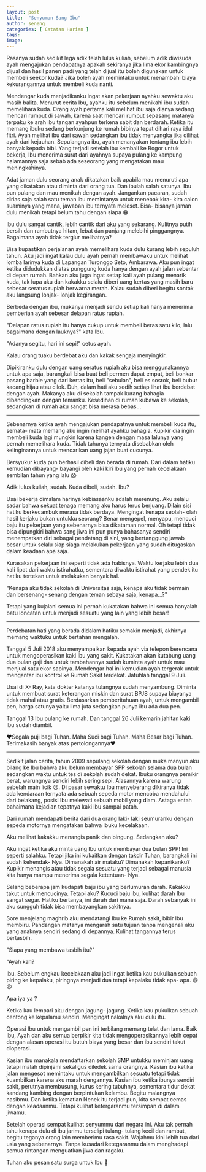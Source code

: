 ```yaml
---
layout: post
title:  "Senyuman Sang Ibu"
author: seneng
categories: [ Catatan Harian ]
tags: 
image: 
---
```


Rasanya sudah sedikit lega adik telah lulus kuliah, sebelum adik diwisuda ayah mengajukan pendapatnya apakah sekiranya jika lima ekor kambingnya dijual dan hasil panen padi yang telah dijual itu boleh digunakan untuk membeli seekor kuda? Jika boleh ayah memintaku untuk menambahi biaya kekurangannya untuk membeli kuda nanti.

Mendengar kuda menjadikanku ingat akan pekerjaan ayahku sewaktu aku masih balita. Menurut cerita Ibu, ayahku itu sebelum menikahi ibu sudah memelihara kuda. Orang ayah pertama kali melihat ibu saja dianya sedang mencari rumput di sawah, karena saat mencari rumput sepasang matanya terpaku ke arah ibu tangan ayahpun terkena sabit dan berdarah. Ketika itu memang ibuku sedang berkunjung ke rumah bibinya tepat dihari raya idul fitri. Ayah melihat ibu dari sawah sedangkan ibu tidak menyangka jika dilihat ayah dari kejauhan. Sepulangnya ibu, ayah menanyakan tentang ibu lebih banyak kepada bibi. Yang terjadi setelah ibu kembali ke Bogor untuk bekerja, Ibu menerima surat dari ayahnya supaya pulang ke kampung halamannya saja sebab ada seseorang yang mengatakan mau meningkahinya.

Adat jaman dulu seorang anak dikatakan baik apabila mau menuruti apa yang dikatakan atau diminta dari orang tua. Dan ibulah salah satunya. Ibu pun pulang dan mau menikah dengan ayah. Jangankan pacaran, sudah dirias saja salah satu teman ibu memintanya untuk menebak kira- kira calon suaminya yang mana, jawaban ibu ternyata meleset. Bisa- bisanya jaman dulu menikah tetapi belum tahu dengan siapa 😁

Ibu dulu sangat cantik, lebih cantik dari aku yang sekarang. Kulitnya putih bersih dan rambutnya hitam, lebat dan panjang melebihi pinggangnya. Bagaimana ayah tidak tergiur melihatnya?

Bisa kupastikan perjalanan ayah memelihara kuda dulu kurang lebih sepuluh tahun. Aku jadi ingat kalau dulu ayah pernah membawaku untuk melihat lomba larinya kuda di Lapangan Turonggo Seto, Ambarawa. Aku pun ingat ketika didudukkan diatas punggung kuda hanya dengan ayah jalan sebentar di depan rumah. Bahkan aku juga ingat setiap kali ayah pulang menarik kuda, tak lupa aku dan kakakku selalu diberi uang kertas yang masih baru sebesar seratus rupiah berwarna merah. Kalau sudah diberi begitu sontak aku langsung lonjak- lonjak kegirangan.

Berbeda dengan ibu, mukanya menjadi sendu setiap kali hanya menerima pemberian ayah sebesar delapan ratus rupiah.

"Delapan ratus rupiah itu hanya cukup untuk membeli beras satu kilo, lalu bagaimana dengan lauknya?" kata Ibu.

"Adanya segitu, hari ini sepi!" cetus ayah.

Kalau orang tuaku berdebat aku dan kakak sengaja menyingkir.

Dipikiranku dulu dengan uang seratus rupiah aku bisa menggunakannya untuk apa saja, barangkali bisa buat beli permen dapat empat, beli bonkar pasang barbie yang dari kertas itu, beli "sebulan", beli es sosrok, beli bubur kacang hijau atau cilok. Duh, dalam hati aku sedih setiap lihat ibu berdebat dengan ayah. Makanya aku di sekolah tampak kurang bahagia dibandingkan dengan temanku. Kesedihan di rumah kubawa ke sekolah, sedangkan di rumah aku sangat bisa merasa bebas...

***

Sebenarnya ketika ayah mengajukan pendapatnya untuk membeli kuda itu, semata- mata memang aku ingin melihat ayahku bahagia. Kupikir dia ingin membeli kuda lagi mungkin karena kangen dengan masa lalunya yang pernah memelihara kuda. Tidak tahunya ternyata disebabkan oleh keiinginannya untuk mencarikan uang jajan buat cucunya.

Bersyukur kuda pun berhasil dibeli dan berada di rumah. Dari dalam hatiku kemudian dibayang- bayangi oleh kaki kiri Ibu yang pernah kecelakaan sembilan tahun yang lalu 😱

Adik lulus kuliah, sudah. Kuda dibeli, sudah. Ibu?

Usai bekerja dimalam harinya kebiasaanku adalah merenung. Aku selalu sadar bahwa sekuat tenaga memang aku harus terus berjuang. Dilain sisi hatiku berkecambuk merasa tidak berdaya. Mengingat kenapa seolah- olah hasil kerjaku bukan untukku seorang? Benar mengepel, menyapu, mencuci baju itu pekerjaan yang sebenarnya bisa dikataman normal. Oh tetapi tidak bisa dipungkiri bahwa sang jiwa ini pun punya bahasanya sendiri menempatkan diri sebagai pendatang di sini, yang bertanggung jawab besar untuk selalu siap siaga melakukan pekerjaan yang sudah ditugaskan dalam keadaan apa saja.

Kurasakan pekerjaan ini seperti tidak ada habisnya. Waktu kerjaku lebih dua kali lipat dari waktu istirahatku, sementara diwaktu istirahat yang pendek itu hatiku tertekan untuk melakukan banyak hal.

"Kenapa aku tidak sekolah di Universitas saja, kenapa aku tidak bermain dan bersenang- senang dengan teman sebaya saja, kenapa...?"

Tetapi yang kujalani semua ini pernah kukatakan bahwa ini semua hanyalah batu loncatan untuk menjadi sesuatu yang lain yang lebih besar!

***

Perdebatan hati yang berada didalam hatiku semakin menjadi, akhirnya memang waktuku untuk bertahan mengalah.

Tanggal 5 Juli 2018 aku menyampaikan kepada ayah via telepon berencana untuk mengoperasikan kaki Ibu yang sakit. Kukatakan akan kutabung uang dua bulan gaji dan untuk tambahannya sudah kuminta ayah untuk mau menjual satu ekor sapinya. Mendengar hal ini kemudian ayah tergerak untuk mengantar ibu kontrol ke Rumah Sakit terdekat. Jatuhlah tanggal 9 Juli.

Usai di X- Ray, kata dokter katanya tulangnya sudah menyambung. Diminta untuk membuat surat keterangan miskin dan surat BPJS supaya biayanya tidak mahal atau gratis. Berdasarkan pemberitahuan ayah, untuk mengambil pen, harga satunya yaitu lima juta sedangkan punya ibu ada dua pen.

Tanggal 13 Ibu pulang ke rumah. Dan tanggal 26 Juli kemarin jahitan kaki Ibu sudah diambil.

❤Segala puji bagi Tuhan. Maha Suci bagi Tuhan. Maha Besar bagi Tuhan. Terimakasih banyak atas pertolongannya❤

***

Sedikit jalan cerita, tahun 2009 sepulang sekolah dengan muka manyun aku bilang ke Ibu bahwa aku belum membayar SPP sekolah selama dua bulan sedangkan waktu untuk tes di sekolah sudah dekat. Ibuku orangnya pemikir berat, warungnya sendiri lebih sering sepi. Alasannya karena warung sebelah main licik 😢. Di pasar sewaktu Ibu menyeberang dikiranya tidak ada kendaraan ternyata ada sebuah sepeda motor mencoba mendahului dari belakang, posisi Ibu melewati sebuah mobil yang diam. Astaga entah bahaimana kejadian tepatnya kaki ibu sampai patah.

Dari rumah mendapati berita dari dua orang laki- laki seumuranku dengan sepeda motornya mengatakan bahwa Ibuku kecelakaan.

Aku melihat kakakku menangis panik dan bingung. Sedangkan aku?

Aku ingat ketika aku minta uang Ibu untuk membayar dua bulan SPP! Ini seperti salahku. Tetapi jika ini kukaitkan dengan takdir Tuhan, barangkali ini sudah kehendak- Nya. Dimanakah air mataku? Dimanakah kepanikanku? Kupikir menangis atau tidak segala sesuatu yang terjadi sebagai manusia kita hanya mampu menerima segala ketentuan- Nya.

Selang beberapa jam kudapati baju ibu yang berlumuran darah. Kakakku takut untuk mencucinya. Tetapi aku? Kucuci baju ibu, kulihat darah Ibu sangat segar. Hatiku bertanya, ini darah dari mana saja. Darah sebanyak ini aku sungguh tidak bisa membayangkan sakitnya.

Sore menjelang maghrib aku mendatangi Ibu ke Rumah sakit, bibir Ibu membiru. Pandangan matanya mengarah satu tujuan tanpa mengenali aku yang anaknya sendiri sedang di depannya. Kulihat tangannya terus bertasbih.

"Siapa yang membawa tasbih itu?"

"Ayah kah?

Ibu. Sebelum engkau kecelakaan aku jadi ingat ketika kau pukulkan sebuah piring ke kepalaku, piringnya menjadi dua tetapi kepalaku tidak apa- apa. 😄😆 

Apa iya ya ?

Ketika kau lempari aku dengan jagung- jagung. Ketika kau pukulkan sebuah centong ke kepalamu sendiri. Mengingat nakalnya aku dulu itu.

Operasi Ibu untuk mengambil pen ini terbilang memang telat dan lama. Baik Ibu, Ayah dan aku semua berpikir kita tidak mengoperasikannya lebih cepat dengan alasan operasi itu butuh biaya yang besar dan ibu sendiri takut dioperasi.

Kasian ibu manakala mendaftarkan sekolah SMP untukku meminjam uang tetapi malah dipinjami sekaligus diledek sama orangnya. Kasian ibu ketika jalan mengesot memintaku untuk mengambilkan sesuatu tetapi tidak kuambilkan karena aku marah dengannya. Kasian ibu ketika ibunya sendiri sakit, perutnya membusung, kurus kering tubuhnya, sementara tidur dekat kandang kambing dengan berpintukan kelambu. Begitu malangnya nasibmu. Dan ketika kematian Nenek itu terjadi pun, kita sempat cemas dengan keadaanmu. Tetapi kulihat ketergaranmu tersimpan di dalam jiwamu.

Setelah operasi sempat kulihat senyummu dari negara ini. Aku tak pernah tahu kenapa dulu di ibu jarimu terselipi tulang- tulang kecil dan rambut, begitu teganya orang lain memberimu rasa sakit. Wajahmu kini lebih tua dari usia yang sebenarnya. Tanpa kusadari ketegaranmu dalam menghadapi semua rintangan menguatkan jiwa dan ragaku.

 

Tuhan aku pesan satu surga untuk Ibu 🙂

